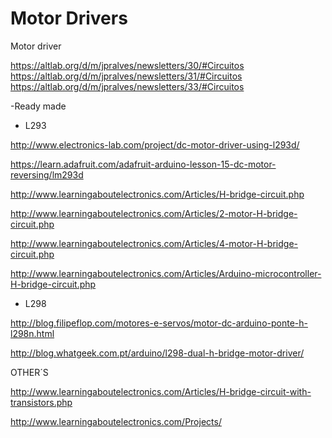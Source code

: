 # Motor Drivers

Motor driver

https://altlab.org/d/m/jpralves/newsletters/30/#Circuitos
https://altlab.org/d/m/jpralves/newsletters/31/#Circuitos
https://altlab.org/d/m/jpralves/newsletters/33/#Circuitos


-Ready made

- L293 


http://www.electronics-lab.com/project/dc-motor-driver-using-l293d/


https://learn.adafruit.com/adafruit-arduino-lesson-15-dc-motor-reversing/lm293d

http://www.learningaboutelectronics.com/Articles/H-bridge-circuit.php


http://www.learningaboutelectronics.com/Articles/2-motor-H-bridge-circuit.php


http://www.learningaboutelectronics.com/Articles/4-motor-H-bridge-circuit.php


http://www.learningaboutelectronics.com/Articles/Arduino-microcontroller-H-bridge-circuit.php

- L298

http://blog.filipeflop.com/motores-e-servos/motor-dc-arduino-ponte-h-l298n.html


http://blog.whatgeek.com.pt/arduino/l298-dual-h-bridge-motor-driver/

OTHER´S

http://www.learningaboutelectronics.com/Articles/H-bridge-circuit-with-transistors.php


http://www.learningaboutelectronics.com/Projects/


